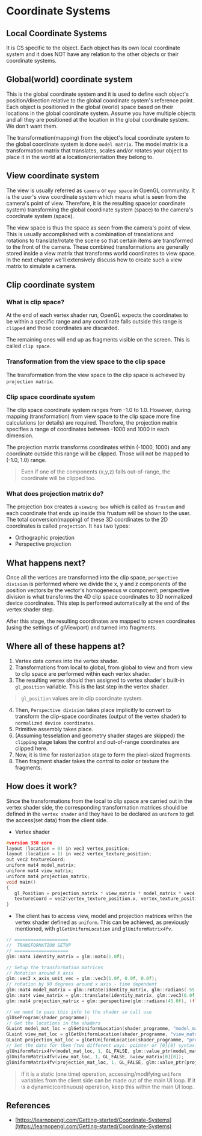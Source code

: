 # Coordinate Systems

## Local Coordinate Systems
It is CS specific to the object. Each object has its own local coordinate system and it does NOT have any relation to the other objects or their coordinate systems.

## Global(world) coordinate system
This is the global coordinate system and it is used to define each object's position/direction relative to the global coordinate system's reference point. Each object is positioned in the global (world) space based on their locations in the global coordinate system. Assume you have multiple objects and all they are positioned at the location in the global coordinate system. We don't want them.

The transformation(mapping) from the object's local coordinate system to the global coordinate system is done `model matrix`. The model matrix is a transformation matrix that translates, scales and/or rotates your object to place it in the world at a location/orientation they belong to.

## View coordinate system
The view is usually referred as `camera` or `eye space` in OpenGL community. It is the user's view coordinate system which means what is seen from the camera's point of view. Therefore, it is the resulting space(or coordinate system) transforming the global coordinate system (space) to the camera's coordinate system (space).

The view space is thus the space as seen from the camera's point of view. This is usually accomplished with a combination of translations and rotations to translate/rotate the scene so that certain items are transformed to the front of the camera. These combined transformations are generally stored inside a view matrix that transforms world coordinates to view space. In the next chapter we'll extensively discuss how to create such a view matrix to simulate a camera.

## Clip coordinate system
### What is clip space?
At the end of each vertex shader run, OpenGL expects the coordinates to be within a specific range and any coordinate falls outside this range is `clipped` and those coordinates are discarded.

The remaining ones will end up as fragments visible on the screen. This is called `clip space`.
### Transformation from the view space to the clip space
The transformation from the view space to the clip space is achieved by `projection matrix`.
### Clip space coordinate system
The clip space coordinate system ranges from -1.0 to 1.0. However, during mapping (transformation) from view space to the clip space more fine calculations (or details) are required. Therefore, the projection matrix specifies a range of coordinates between -1000 and 1000 in each dimension.

The projection matrix transforms coordinates within (-1000, 1000) and any coordinate outside this range will be clipped. Those will not be mapped to (-1.0, 1.0) range.
> Even if one of the components (x,y,z) falls out-of-range, the coordinate will be clipped too.

### What does projection matrix do?
The projection box creates a `viewing box` which is called as `frustum` and each coordinate that ends up inside this frustum will be shown to the user. The total conversion(mapping) of these 3D coordinates to the 2D coordinates is called `projection`. It has two types:
- Orthographic projection
- Perspective projection

## What happens next?
Once all the vertices are transformed into the clip space, `perspective division` is performed where we divide the x, y and z components of the position vectors by the vector's homogeneous w component; perspective division is what transforms the 4D clip space coordinates to 3D normalized device coordinates. This step is performed automatically at the end of the vertex shader step. 

After this stage, the resulting coordinates are mapped to screen coordinates (using the settings of glViewport) and turned into fragments. 

## Where all of these happens at?
1. Vertex data comes into the vertex shader.
2. Transformations from local to global, from global to view and from view to clip space are performed within each vertex shader.
3. The resulting vertex should then assigned to vertex shader's built-in `gl_position` variable. This is the last step in the vertex shader.
>`gl_position` values are in clip coordinate system.
4. Then, `Perspective division` takes place implicitly to convert to transform the clip-space coordinates (output of the vertex shader) to `normalized device coordinates`.
5. Primitive assembly takes place.
6. (Assuming tesselation and geometry shader stages are skipped) the `clipping` stage takes the control and out-of-range coordinates are clipped here.
7. Now, it is time for rasterization stage to form the pixel-sized fragments.
8. Then fragment shader takes the control to color or texture the fragments.

## How does it work?
Since the transformations from the local to clip space are carried out in the vertex shader side, the corresponding transformation matrices should be defined in the `vertex shader` and they have to be declared as `uniform` to get the access(set data) from the client side.
- Vertex shader
```cpp
#version 330 core
layout (location = 0) in vec3 vertex_position;
layout (location = 1) in vec2 vertex_texture_position;
out vec2 textureCoord;
uniform mat4 model_matrix;
uniform mat4 view_matrix;
uniform mat4 projection_matrix;
void main()
{
   gl_Position = projection_matrix * view_matrix * model_matrix * vec4(vertex_position, 1.0);
   textureCoord = vec2(vertex_texture_position.x, vertex_texture_position.y);
}
```
- The client has to access view, model and projection matrices within the vertex shader defined as `uniform`. This can be achieved, as previously mentioned, with `glGetUniformLocation` and `glUniformMatrix4fv`.
```cpp
// ====================
//  TRANSFORMATION SETUP
// ====================
glm::mat4 identity_matrix = glm::mat4(1.0f);

// Setup the transformation matrices
// Rotation around X axis
glm::vec3 x_axis_unit_vec = glm::vec3(1.0f, 0.0f, 0.0f);
// rotation by 90 degrees around x axis - time dependent
glm::mat4 model_matrix = glm::rotate(identity_matrix, glm::radians(-55.0f), x_axis_unit_vec);
glm::mat4 view_matrix = glm::translate(identity_matrix, glm::vec3(0.0f, 0.0f, -3.0f));
glm::mat4 projection_matrix = glm::perspective(glm::radians(45.0f), (float)SCR_WIDTH / (float)SCR_HEIGHT, 0.1f, 100.0f);

// we need to pass this info to the shader so call use
glUseProgram(shader_programme);
// Get the locations in the shaders
GLuint model_mat_loc = glGetUniformLocation(shader_programme, "model_matrix");
GLuint view_mat_loc = glGetUniformLocation(shader_programme, "view_matrix");
GLuint projection_mat_loc = glGetUniformLocation(shader_programme, "projection_matrix");
// Set the data for them (two different ways: pointer or [0][0] syntax)
glUniformMatrix4fv(model_mat_loc, 1, GL_FALSE, glm::value_ptr(model_matrix));
glUniformMatrix4fv(view_mat_loc, 1, GL_FALSE, &view_matrix[0][0]);
glUniformMatrix4fv(projection_mat_loc, 1, GL_FALSE, glm::value_ptr(projection_matrix));
```
> If it is a static (one time) operation, accessing/modifying `uniform` variables from the client side can be made out of the main UI loop. If it is a dynamic(continuous) operation, keep this within the main UI loop.

## References
- [https://learnopengl.com/Getting-started/Coordinate-Systems](https://learnopengl.com/Getting-started/Coordinate-Systems)